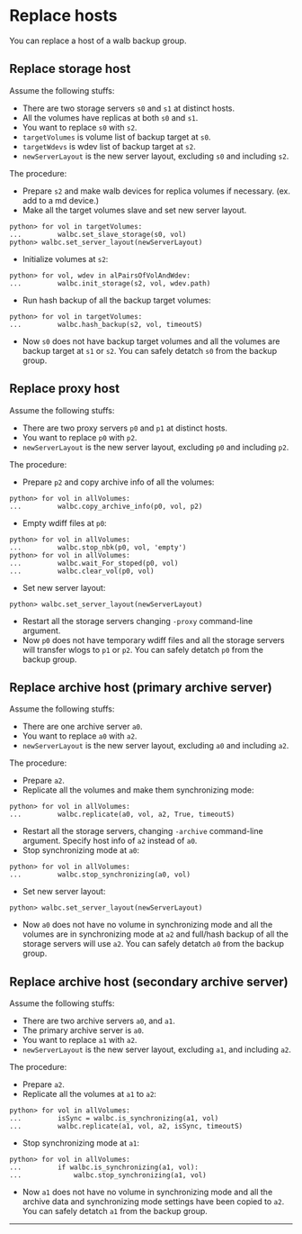 # Replace hosts

You can replace a host of a walb backup group.


## Replace storage host

Assume the following stuffs:

- There are two storage servers `s0` and `s1` at distinct hosts.
- All the volumes have replicas at both `s0` and `s1`.
- You want to replace `s0` with `s2`.
- `targetVolumes` is volume list of backup target at `s0`.
- `targetWdevs` is wdev list of backup target at `s2`.
- `newServerLayout` is the new server layout, excluding `s0` and including `s2`.

The procedure:

- Prepare `s2` and make walb devices for replica volumes if necessary. (ex. add to a md device.)
- Make all the target volumes slave and set new server layout.
```
python> for vol in targetVolumes:
...         walbc.set_slave_storage(s0, vol)
python> walbc.set_server_layout(newServerLayout)
```
- Initialize volumes at `s2`:
```
python> for vol, wdev in alPairsOfVolAndWdev:
...         walbc.init_storage(s2, vol, wdev.path)
```
- Run hash backup of all the backup target volumes:
```
python> for vol in targetVolumes:
...         walbc.hash_backup(s2, vol, timeoutS)
```
- Now `s0` does not have backup target volumes and all the volumes are backup target at `s1` or `s2`.
  You can safely detatch `s0` from the backup group.


## Replace proxy host

Assume the following stuffs:

- There are two proxy servers `p0` and `p1` at distinct hosts.
- You want to replace `p0` with `p2`.
- `newServerLayout` is the new server layout, excluding `p0` and including `p2`.

The procedure:

- Prepare `p2` and copy archive info of all the volumes:
```
python> for vol in allVolumes:
...         walbc.copy_archive_info(p0, vol, p2)
```
-  Empty wdiff files at `p0`:
```
python> for vol in allVolumes:
...         walbc.stop_nbk(p0, vol, 'empty')
python> for vol in allVolumes:
...         walbc.wait_For_stoped(p0, vol)
...         walbc.clear_vol(p0, vol)
```
- Set new server layout:
```
python> walbc.set_server_layout(newServerLayout)
```
- Restart all the storage servers changing `-proxy` command-line argument.
- Now `p0` does not have temporary wdiff files and all the storage servers
  will transfer wlogs to `p1` or `p2`.
  You can safely detatch `p0` from the backup group.


## Replace archive host (primary archive server)

Assume the following stuffs:

- There are one archive server `a0`.
- You want to replace `a0` with `a2`.
- `newServerLayout` is the new server layout, excluding `a0` and including `a2`.

The procedure:

- Prepare `a2`.
- Replicate all the volumes and make them synchronizing mode:
```
python> for vol in allVolumes:
...         walbc.replicate(a0, vol, a2, True, timeoutS)
```
- Restart all the storage servers, changing `-archive` command-line argument.
  Specify host info of `a2` instead of `a0`.
- Stop synchronizing mode at `a0`:
```
python> for vol in allVolumes:
...         walbc.stop_synchronizing(a0, vol)
```
- Set new server layout:
```
python> walbc.set_server_layout(newServerLayout)
```
- Now `a0` does not have no volume in synchronizing mode
  and all the volumes are in synchronizing mode at `a2` and
  full/hash backup of all the storage servers will use `a2`.
  You can safely detatch `a0` from the backup group.


## Replace archive host (secondary archive server)

Assume the following stuffs:

- There are two archive servers `a0`, and `a1`.
- The primary archive server is `a0`.
- You want to replace `a1` with `a2`.
- `newServerLayout` is the new server layout, excluding `a1`, and including `a2`.

The procedure:

- Prepare `a2`.
- Replicate all the volumes at `a1` to `a2`:
```
python> for vol in allVolumes:
...         isSync = walbc.is_synchronizing(a1, vol)
...         walbc.replicate(a1, vol, a2, isSync, timeoutS)
```
- Stop synchronizing mode at `a1`:
```
python> for vol in allVolumes:
...         if walbc.is_synchronizing(a1, vol):
...             walbc.stop_synchronizing(a1, vol)
```
- Now `a1` does not have no volume in synchronizing mode and all the archive data
  and synchronizing mode settings have been copied to `a2`.
  You can safely detatch `a1` from the backup group.


-----
